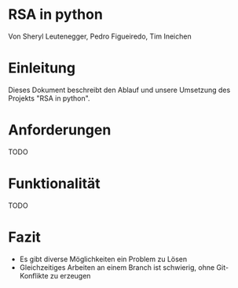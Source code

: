 # RSA in python
Von Sheryl Leutenegger, Pedro Figueiredo, Tim Ineichen

# Einleitung
Dieses Dokument beschreibt den Ablauf und unsere Umsetzung des Projekts "RSA in python".

# Anforderungen
TODO

# Funktionalität
TODO


# Fazit
- Es gibt diverse Möglichkeiten ein Problem zu Lösen
- Gleichzeitiges Arbeiten an einem Branch ist schwierig, ohne Git-Konflikte zu erzeugen 
